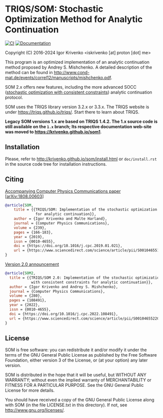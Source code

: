 TRIQS/SOM: Stochastic Optimization Method for Analytic Continuation
===================================================================

[![CI](https://github.com/krivenko/som/actions/workflows/build-and-deploy.yml/badge.svg)](
https://github.com/krivenko/som/actions/workflows/build-and-deploy.yml)
[![Documentation](https://img.shields.io/badge/docs-GitHub%20Pages-red)](
https://krivenko.github.io/som)

Copyright (C) 2016-2024 Igor Krivenko <iskrivenko [at] proton [dot] me>

This program is an optimized implementation of an analytic continuation
method proposed by Andrey S. Mishchenko. A detailed description of
the method can be found in
<http://www.cond-mat.de/events/correl12/manuscripts/mishchenko.pdf>.

SOM 2.x offers new features, including the more advanced SOCC ([stochastic
optimization with consistent constraints](
https://doi.org/10.1103/PhysRevB.95.014102)) analytic continuation protocol.

SOM uses the TRIQS library version 3.2.x or 3.3.x. The TRIQS website is under
<https://triqs.github.io/triqs/>. Start there to learn about TRIQS.

**Legacy SOM versions 1.x are based on TRIQS 1.4.2. The 1.x source code is still
available on the `1.x` branch; Its respective documentation web-site
was moved to <https://krivenko.github.io/som1>**.

Installation
------------

Please, refer to <http://krivenko.github.io/som/install.html> or
`doc/install.rst` in the source code tree for installation instructions.

Citing
------

[Accompanying Computer Physics Communications paper](
https://doi.org/10.1016/j.cpc.2019.01.021)
[[arXiv:1808.00603](https://arxiv.org/abs/1808.00603)]

```BibTeX
@article{SOM,
    title = {{TRIQS/SOM: Implementation of the stochastic optimization method
              for analytic continuation}},
    author = {Igor Krivenko and Malte Harland},
    journal = {Computer Physics Communications},
    volume = {239},
    pages = {166-183},
    year = {2019},
    issn = {0010-4655},
    doi = {https://doi.org/10.1016/j.cpc.2019.01.021},
    url = {https://www.sciencedirect.com/science/article/pii/S0010465519300402}
}
```

[Version 2.0 announcement](https://doi.org/10.1016/j.cpc.2022.108491)

```BibTeX
@article{SOM2,
  title = {{TRIQS/SOM 2.0: Implementation of the stochastic optimization
            with consistent constraints for analytic continuation}},
  author = {Igor Krivenko and Andrey S. Mishchenko},
  journal = {Computer Physics Communications},
  volume = {280},
  pages = {108491},
  year = {2022},
  issn = {0010-4655},
  doi = {https://doi.org/10.1016/j.cpc.2022.108491},
  url = {https://www.sciencedirect.com/science/article/pii/S0010465522002107}
}
```

License
-------

SOM is free software: you can redistribute it and/or modify it under the
terms of the GNU General Public License as published by the Free Software
Foundation, either version 3 of the License, or (at your option) any later
version.

SOM is distributed in the hope that it will be useful, but WITHOUT ANY
WARRANTY; without even the implied warranty of MERCHANTABILITY or FITNESS FOR A
PARTICULAR PURPOSE. See the GNU General Public License for more details.

You should have received a copy of the GNU General Public License along with
SOM (in the file LICENSE.txt in this directory). If not, see
<http://www.gnu.org/licenses/>.
